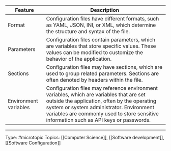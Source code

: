 | Feature | Description                                                                                                                                                                                                                                                                     |
|-----------------------------|---------------------------------------------------------------------------------------------------------------------------------------------------------------------------------------------------------------------------------------------------------------------------------|
| Format                      | Configuration files have different formats, such as YAML, JSON, INI, or XML, which determine the structure and syntax of the file.                                                                                                                                              |
| Parameters                  | Configuration files contain parameters, which are variables that store specific values. These values can be modified to customize the behavior of the application.                                                                                                              |
| Sections                    | Configuration files may have sections, which are used to group related parameters. Sections are often denoted by headers within the file.                                                                                                                                       |
| Environment variables       | Configuration files may reference environment variables, which are variables that are set outside the application, often by the operating system or system administrator. Environment variables are commonly used to store sensitive information such as API keys or passwords. |

___
Type: #microtopic 
Topics: [[Computer Science]], [[Software development]], [[Software Configuration]]

